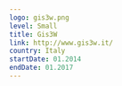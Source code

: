 ```yaml
---
logo: gis3w.png
level: Small
title: Gis3W
link: http://www.gis3w.it/
country: Italy
startDate: 01.2014
endDate: 01.2017
---
```

